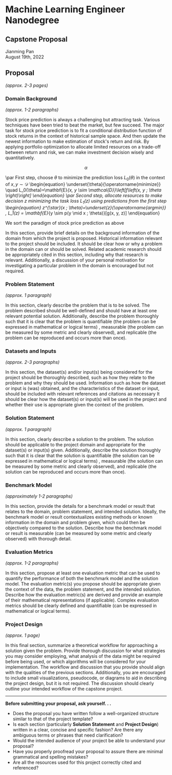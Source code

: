 # Machine Learning Engineer Nanodegree
## Capstone Proposal
Jianming Pan  
August 19th, 2022

## Proposal
_(approx. 2-3 pages)_

### Domain Background
_(approx. 1-2 paragraphs)_

Stock price prediction is always a challenging but attracting task. Various techniques have been tried to beat the market, but few succeed. The major task for stock price prediction is to fit a conditional distribution function of stock returns in the context of historical sample space. And then update the newest information to make estimation of stock's return and risk. By
applying portfolio optimization to allocate limited resources on a trade-off between return and risk, we can make investment decision wisely and quantitatively.

$$ \alpha $$


\par First step, choose $\theta$ to minimize the prediction loss $L_0(\theta)$ in the context of $x, y \sim \mathcal{D}$
	\begin{equation}
		\underset{\theta}{\operatorname{minimize}} \quad L_0(\theta)=\mathbf{E}_{x, y \sim \mathcal{D}}\left[f\left(x, y ; \theta \right)\right]
	\end{equation}
	\par Second step, allocate resources to make decision $z$ minimizing the task loss $L_1(z)$ using predictions from the first step
	\begin{equation}
		z^{\star}(x ; \theta)=\underset{z}{\operatorname{argmin}} \, L_1(z) = \mathbf{E}_{y \sim p(y \mid x ; \theta)}[g(x, y, z)]
	\end{equation}

We sort the paradigm of stock price prediction as above

In this section, provide brief details on the background information of the domain from which the project is proposed. Historical information relevant to the project should be included. It should be clear how or why a problem in the domain can or should be solved. Related academic research should be appropriately cited in this section, including why that research is relevant. Additionally, a discussion of your personal motivation for investigating a particular problem in the domain is encouraged but not required.

### Problem Statement
_(approx. 1 paragraph)_

In this section, clearly describe the problem that is to be solved. The problem described should be well-defined and should have at least one relevant potential solution. Additionally, describe the problem thoroughly such that it is clear that the problem is quantifiable (the problem can be expressed in mathematical or logical terms) , measurable (the problem can be measured by some metric and clearly observed), and replicable (the problem can be reproduced and occurs more than once).

### Datasets and Inputs
_(approx. 2-3 paragraphs)_

In this section, the dataset(s) and/or input(s) being considered for the project should be thoroughly described, such as how they relate to the problem and why they should be used. Information such as how the dataset or input is (was) obtained, and the characteristics of the dataset or input, should be included with relevant references and citations as necessary It should be clear how the dataset(s) or input(s) will be used in the project and whether their use is appropriate given the context of the problem.

### Solution Statement
_(approx. 1 paragraph)_

In this section, clearly describe a solution to the problem. The solution should be applicable to the project domain and appropriate for the dataset(s) or input(s) given. Additionally, describe the solution thoroughly such that it is clear that the solution is quantifiable (the solution can be expressed in mathematical or logical terms) , measurable (the solution can be measured by some metric and clearly observed), and replicable (the solution can be reproduced and occurs more than once).

### Benchmark Model
_(approximately 1-2 paragraphs)_

In this section, provide the details for a benchmark model or result that relates to the domain, problem statement, and intended solution. Ideally, the benchmark model or result contextualizes existing methods or known information in the domain and problem given, which could then be objectively compared to the solution. Describe how the benchmark model or result is measurable (can be measured by some metric and clearly observed) with thorough detail.

### Evaluation Metrics
_(approx. 1-2 paragraphs)_

In this section, propose at least one evaluation metric that can be used to quantify the performance of both the benchmark model and the solution model. The evaluation metric(s) you propose should be appropriate given the context of the data, the problem statement, and the intended solution. Describe how the evaluation metric(s) are derived and provide an example of their mathematical representations (if applicable). Complex evaluation metrics should be clearly defined and quantifiable (can be expressed in mathematical or logical terms).

### Project Design
_(approx. 1 page)_

In this final section, summarize a theoretical workflow for approaching a solution given the problem. Provide thorough discussion for what strategies you may consider employing, what analysis of the data might be required before being used, or which algorithms will be considered for your implementation. The workflow and discussion that you provide should align with the qualities of the previous sections. Additionally, you are encouraged to include small visualizations, pseudocode, or diagrams to aid in describing the project design, but it is not required. The discussion should clearly outline your intended workflow of the capstone project.

-----------

**Before submitting your proposal, ask yourself. . .**

- Does the proposal you have written follow a well-organized structure similar to that of the project template?
- Is each section (particularly **Solution Statement** and **Project Design**) written in a clear, concise and specific fashion? Are there any ambiguous terms or phrases that need clarification?
- Would the intended audience of your project be able to understand your proposal?
- Have you properly proofread your proposal to assure there are minimal grammatical and spelling mistakes?
- Are all the resources used for this project correctly cited and referenced?
